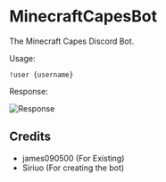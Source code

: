 # MinecraftCapesBot
The Minecraft Capes Discord Bot.

Usage:
```
!user {username}
```

Response:

![Response](https://i.imgur.com/SsniVC1.png)

## Credits
* james090500 (For Existing)
* Siriuo (For creating the bot)
